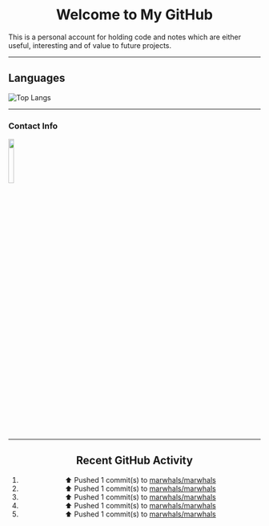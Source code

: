 <div style="text-align: center;">

# Welcome to My GitHub

</div>

This is a personal account for holding code and notes which are either useful, interesting and of value to future projects.

---
## Languages

![Top Langs](https://github-readme-stats.vercel.app/api/top-langs/?username=marwhals&layout=compact&bg_color=282c34&text_color=ffffff&title_color=ff5733)
 
---

### Contact Info

<a href="https://www.linkedin.com/in/marjanmubarok/">
  <img src="https://upload.wikimedia.org/wikipedia/commons/0/01/LinkedIn_Logo.svg" width="15%">
</a>

---

<div style="text-align: center;">

## Recent GitHub Activity

<!--RECENT_ACTIVITY:start-->
1. ⬆️ Pushed 1 commit(s) to [marwhals/marwhals](https://github.com/marwhals/marwhals)<br>
2. ⬆️ Pushed 1 commit(s) to [marwhals/marwhals](https://github.com/marwhals/marwhals)<br>
3. ⬆️ Pushed 1 commit(s) to [marwhals/marwhals](https://github.com/marwhals/marwhals)<br>
4. ⬆️ Pushed 1 commit(s) to [marwhals/marwhals](https://github.com/marwhals/marwhals)<br>
5. ⬆️ Pushed 1 commit(s) to [marwhals/marwhals](https://github.com/marwhals/marwhals)<br>
<!--RECENT_ACTIVITY:end-->

</div>